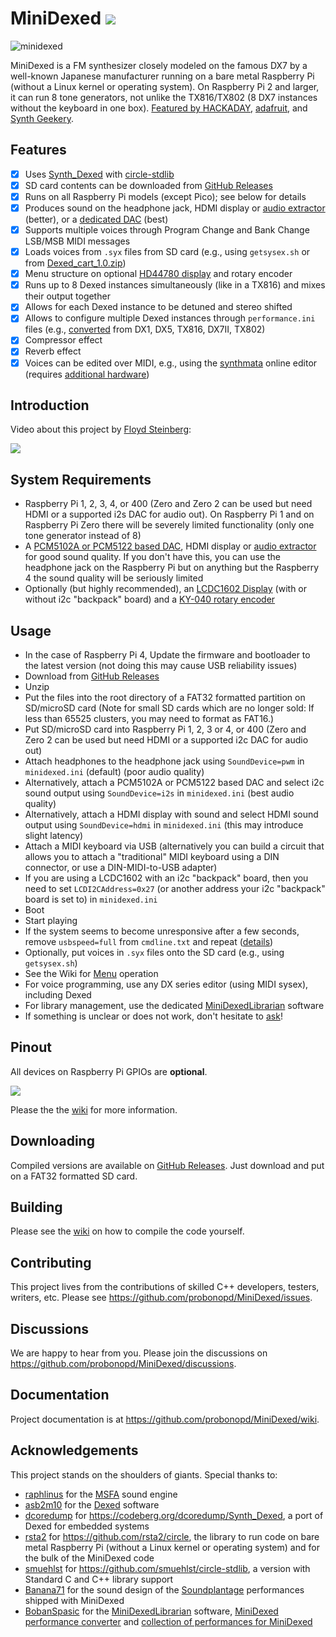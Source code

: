 # MiniDexed ![](https://github.com/probonopd/MiniDexed/actions/workflows/build.yml/badge.svg)

![minidexed](https://user-images.githubusercontent.com/2480569/161813414-bb156a1c-efec-44c0-802a-8926412a08e0.jpg)

MiniDexed is a FM synthesizer closely modeled on the famous DX7 by a well-known Japanese manufacturer running on a bare metal Raspberry Pi (without a Linux kernel or operating system). On Raspberry Pi 2 and larger, it can run 8 tone generators, not unlike the TX816/TX802 (8 DX7 instances without the keyboard in one box). [Featured by HACKADAY](https://hackaday.com/2022/04/19/bare-metal-gives-this-pi-some-classic-synths/), [adafruit](https://blog.adafruit.com/2022/04/25/free-yamaha-dx7-synth-emulator-on-a-raspberry-pi/), and [Synth Geekery](https://www.youtube.com/watch?v=TDSy5nnm0jA).

## Features

- [x] Uses [Synth_Dexed](https://codeberg.org/dcoredump/Synth_Dexed) with [circle-stdlib](https://github.com/smuehlst/circle-stdlib)
- [x] SD card contents can be downloaded from [GitHub Releases](../../releases)
- [x] Runs on all Raspberry Pi models (except Pico); see below for details
- [x] Produces sound on the headphone jack, HDMI display or [audio extractor](https://github.com/probonopd/MiniDexed/wiki/Hardware#hdmi-to-audio) (better), or a [dedicated DAC](https://github.com/probonopd/MiniDexed/wiki/Hardware#i2c-dac) (best)
- [x] Supports multiple voices through Program Change and Bank Change LSB/MSB MIDI messages
- [x] Loads voices from `.syx` files from SD card (e.g., using `getsysex.sh` or from [Dexed_cart_1.0.zip](http://hsjp.eu/downloads/Dexed/Dexed_cart_1.0.zip))
- [x] Menu structure on optional [HD44780 display](https://www.berrybase.de/sensoren-module/displays/alphanumerische-displays/alphanumerisches-lcd-16x2-gr-252-n/gelb) and rotary encoder
- [x] Runs up to 8 Dexed instances simultaneously (like in a TX816) and mixes their output together
- [x] Allows for each Dexed instance to be detuned and stereo shifted
- [x] Allows to configure multiple Dexed instances through `performance.ini` files (e.g., [converted](https://github.com/BobanSpasic/MDX_Vault) from DX1, DX5, TX816, DX7II, TX802)
- [x] Compressor effect
- [x] Reverb effect
- [x] Voices can be edited over MIDI, e.g., using the [synthmata](https://synthmata.github.io/volca-fm/) online editor (requires [additional hardware](https://github.com/probonopd/MiniDexed/wiki/Hardware#usb-midi-device))

## Introduction

Video about this project by [Floyd Steinberg](https://www.youtube.com/watch?v=Z3t94ceMHJo):

[![](https://i.ytimg.com/vi/Z3t94ceMHJo/sddefault.jpg)](https://www.youtube.com/watch?v=Z3t94ceMHJo)

## System Requirements

* Raspberry Pi 1, 2, 3, 4, or 400 (Zero and Zero 2 can be used but need HDMI or a supported i2s DAC for audio out). On Raspberry Pi 1 and on Raspberry Pi Zero there will be severely limited functionality (only one tone generator instead of 8)
* A [PCM5102A or PCM5122 based DAC](https://github.com/probonopd/MiniDexed/wiki/Hardware#i2c-dac), HDMI display or [audio extractor](https://github.com/probonopd/MiniDexed/wiki/Hardware#hdmi-to-audio) for good sound quality. If you don't have this, you can use the headphone jack on the Raspberry Pi but on anything but the Raspberry 4 the sound quality will be seriously limited
* Optionally (but highly recommended), an [LCDC1602 Display](https://www.berrybase.de/en/sensors-modules/displays/alphanumeric-displays/alphanumerisches-lcd-16x2-gr-252-n/gelb) (with or without i2c "backpack" board) and a [KY-040 rotary encoder](https://www.berrybase.de/en/components/passive-components/potentiometer/rotary-encoder/drehregler/rotary-encoder-mit-breakoutboard-ohne-gewinde-und-mutter)

## Usage

* In the case of Raspberry Pi 4, Update the firmware and bootloader to the latest version (not doing this may cause USB reliability issues)
* Download from [GitHub Releases](../../releases)
* Unzip
* Put the files into the root directory of a FAT32 formatted partition on SD/microSD card (Note for small SD cards which are no longer sold: If less than 65525 clusters, you may need to format as FAT16.)
* Put SD/microSD card into Raspberry Pi 1, 2, 3 or 4, or 400 (Zero and Zero 2 can be used but need HDMI or a supported i2c DAC for audio out)
* Attach headphones to the headphone jack using `SoundDevice=pwm` in `minidexed.ini` (default) (poor audio quality)
* Alternatively, attach a  PCM5102A or PCM5122 based DAC and select i2c sound output using `SoundDevice=i2s` in `minidexed.ini` (best audio quality)
* Alternatively, attach a HDMI display with sound and select HDMI sound output using `SoundDevice=hdmi` in `minidexed.ini` (this may introduce slight latency)
* Attach a MIDI keyboard via USB (alternatively you can build a circuit that allows you to attach a "traditional" MIDI keyboard using a DIN connector, or use a DIN-MIDI-to-USB adapter)
* If you are using a LCDC1602 with an i2c "backpack" board, then you need to set `LCDI2CAddress=0x27` (or another address your i2c "backpack" board is set to) in `minidexed.ini`
* Boot
* Start playing
* If the system seems to become unresponsive after a few seconds, remove `usbspeed=full` from `cmdline.txt` and repeat ([details](https://github.com/probonopd/MiniDexed/issues/39))
* Optionally, put voices in `.syx` files onto the SD card (e.g., using `getsysex.sh`)
* See the Wiki for [Menu](https://github.com/probonopd/MiniDexed/wiki/Menu) operation
* For voice programming, use any DX series editor (using MIDI sysex), including Dexed
* For library management, use the dedicated [MiniDexedLibrarian](https://github.com/BobanSpasic/MiniDexedLibrarian) software
* If something is unclear or does not work, don't hesitate to [ask](https://github.com/probonopd/MiniDexed/discussions/)!

## Pinout

All devices on Raspberry Pi GPIOs are **optional**.

![](https://user-images.githubusercontent.com/2480569/166105580-da11481c-8fc7-4375-8ab1-3031ab5c6ad0.png)

Please the the [wiki](https://github.com/probonopd/MiniDexed/wiki) for more information.

## Downloading

Compiled versions are available on [GitHub Releases](../../releases). Just download and put on a FAT32 formatted SD card.

## Building

Please see the [wiki](https://github.com/probonopd/MiniDexed/wiki/Development#building-locally) on how to compile the code yourself.

## Contributing

This project lives from the contributions of skilled C++ developers, testers, writers, etc. Please see https://github.com/probonopd/MiniDexed/issues.

## Discussions

We are happy to hear from you. Please join the discussions on https://github.com/probonopd/MiniDexed/discussions.

## Documentation

Project documentation is at https://github.com/probonopd/MiniDexed/wiki.

## Acknowledgements

This project stands on the shoulders of giants. Special thanks to:

* [raphlinus](https://github.com/raphlinus) for the [MSFA](https://github.com/google/music-synthesizer-for-android) sound engine
* [asb2m10](https://github.com/asb2m10/dexed) for the [Dexed](https://github.com/asb2m10/dexed) software
* [dcoredump](https://github.com/dcoredump) for https://codeberg.org/dcoredump/Synth_Dexed, a port of Dexed for embedded systems
* [rsta2](https://github.com/rsta2) for https://github.com/rsta2/circle, the library to run code on bare metal Raspberry Pi (without a Linux kernel or operating system) and for the bulk of the MiniDexed code 
* [smuehlst](https://github.com/smuehlst) for https://github.com/smuehlst/circle-stdlib, a version with Standard C and C++ library support
* [Banana71](https://github.com/Banana71) for the sound design of the [Soundplantage](https://github.com/Banana71/Soundplantage) performances shipped with MiniDexed
* [BobanSpasic](https://github.com/BobanSpasic) for the [MiniDexedLibrarian](https://github.com/BobanSpasic/MiniDexedLibrarian) software, [MiniDexed performance converter](https://github.com/BobanSpasic/MDX_PerfConv) and [collection of performances for MiniDexed](https://github.com/BobanSpasic/MDX_Vault)
